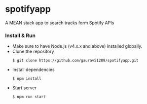 # spotifyapp
A MEAN stack app to search tracks form Spotify APIs


### Install & Run
* Make sure to have Node.js (v4.x.x and above) installed globally.
* Clone the repository
  ```
  $ git clone https://github.com/gaurav51289/spotifyapp.git
  ```
* Install dependencies
  ```
  $ npm install
  ```
* Start server
  ```
  $ npm run start
  ```

